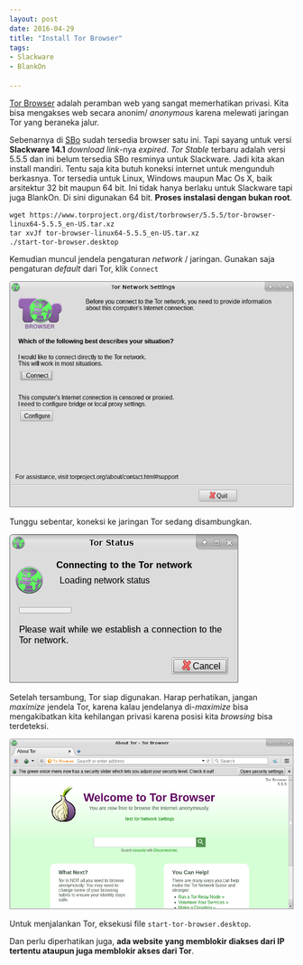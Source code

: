 ```yaml
---
layout: post
date: 2016-04-29
title: "Install Tor Browser"
tags: 
- Slackware
- BlankOn

---
```

[Tor Browser](http://torproject.org) adalah peramban web yang sangat memerhatikan privasi. Kita bisa mengakses web secara anonim/ _anonymous_ karena melewati jaringan Tor yang beraneka jalur.

Sebenarnya di [SBo](http://slackbuilds.org) sudah tersedia browser satu ini. Tapi sayang untuk versi **Slackware 14.1** _download link_-nya _expired_. _Tor Stable_ terbaru adalah versi 5.5.5 dan ini belum tersedia SBo resminya untuk Slackware. Jadi kita akan install mandiri. Tentu saja kita butuh koneksi internet untuk mengunduh berkasnya. Tor tersedia untuk Linux, Windows maupun Mac Os X, baik arsitektur 32 bit maupun 64 bit. Ini tidak hanya berlaku untuk Slackware tapi juga BlankOn. Di sini digunakan 64 bit. **Proses instalasi dengan bukan root**.

```
wget https://www.torproject.org/dist/torbrowser/5.5.5/tor-browser-linux64-5.5.5_en-US.tar.xz
tar xvJf tor-browser-linux64-5.5.5_en-US.tar.xz
./start-tor-browser.desktop
```


Kemudian muncul jendela pengaturan _network_ / jaringan. Gunakan saja pengaturan _default_ dari Tor, klik <code>Connect</code>

![](/gambar/tor-install.png)

Tunggu sebentar, koneksi ke jaringan Tor sedang disambungkan.

![](/gambar/tor-install-2.png)

Setelah tersambung, Tor siap digunakan. Harap perhatikan, jangan _maximize_ jendela Tor, karena kalau jendelanya di-_maximize_ bisa mengakibatkan kita kehilangan privasi karena posisi kita _browsing_ bisa terdeteksi.

![](/gambar/tor-siap.png)

Untuk menjalankan Tor, eksekusi file <code>start-tor-browser.desktop</code>. 

Dan perlu diperhatikan juga, **ada website yang memblokir diakses dari IP tertentu ataupun juga memblokir akses dari Tor**.
